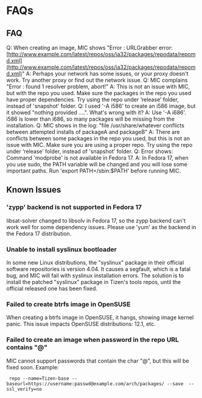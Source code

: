 # FAQs

## FAQ

Q: When creating an image, MIC shows "Error <creator>: URLGrabber error: [http://www.example.com/latest/repos/oss/ia32/packages/repodata/repomd.xml](http://www.example.com/latest/repos/oss/ia32/packages/repodata/repomd.xml)" A: Perhaps your network has some issues, or your proxy doesn't work. Try another proxy or find out the network issue. Q: MIC complains "Error <repo>: found 1 resolver problem, abort!" A: This is not an issue with MIC, but with the repo you used. Make sure the packages in the repo you used have proper dependencies. Try using the repo under ‘release’ folder, instead of 'snapshot' folder. Q: I used '-A i586' to create an i586 image, but it showed "nothing provided ....". What's wrong with it? A: Use '-A i686'. i586 is lower than i686, so many packages will be missing from the installation. Q: MIC shows in the log: "file /usr/share/whatever conflicts between attempted installs of packageA and packageB" A: There are conflicts between some packages in the repo you used, but this is not an issue with MIC. Make sure you are using a proper repo. Try using the repo under ‘release’ folder, instead of 'snapshot' folder. Q: Error shows: Command 'modprobe' is not available in Fedora 17. A: In Fedora 17, when you use sudo, the PATH variable will be changed and you will lose some important paths. Run 'export PATH=/sbin:$PATH' before running MIC.



## Known Issues

### 'zypp' backend is not supported in Fedora 17

libsat-solver changed to libsolv in Fedora 17, so the zypp backend can't work well for some dependency issues. Please use 'yum' as the backend in the Fedora 17 distribution.

### Unable to install syslinux bootloader

In some new Linux distributions, the "syslinux" package in their official software repositories is version 4.04. It causes a segfault, which is a fatal bug, and MIC will fail with syslinux installation errors. The solution is to install the patched "syslinux" package in Tizen's tools repos, until the official released one has been fixed.

### Failed to create btrfs image in OpenSUSE

When creating a btrfs image in OpenSUSE, it hangs, showing image kernel panic. This issue impacts OpenSUSE distributions: 12.1, etc.

### Failed to create an image when password in the repo URL contains "@"

MIC cannot support passwords that contain the char "@", but this will be fixed soon. Example:

```
 repo --name=Tizen-base --baseurl=https://username:passwd@example.com/arch/packages/ --save  --ssl_verify=no
```

 